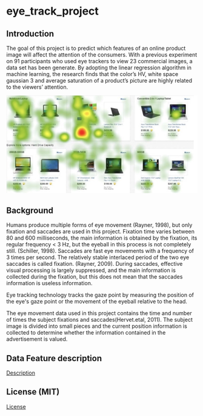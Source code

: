 # eye_track_project

## Introduction

The goal of this project is to predict which features of an online product image will affect the attention of the consumers. With a previous experiment on 91 participants who used eye trackers to view 23 commercial images, a data set has been generate. By adopting the linear regression algorithm in machine learning, the research finds that the color’s HV, white space gaussian 3 and average saturation of a product’s picture are highly related to the viewers’ attention.


![image](https://github.com/Wiiliam0611/eye_track_project/blob/master/6911540901874_.pic.jpg)

## Background

Humans produce multiple forms of eye movement (Rayner, 1998), but only fixation and saccades are used in this project. Fixation time varies between 80 and 600 milliseconds, the main information is obtained by the fixation, its regular frequency < 3 Hz, but the eyeball in this process is not completely still. (Schiller, 1998). Saccades are fast eye movements with a frequency of 3 times per second. The relatively stable interlaced period of the two eye saccades is called fixation. (Rayner, 2009). During saccades, effective visual processing is largely suppressed, and the main information is collected during the fixation, but this does not mean that the saccades information is useless information.

Eye tracking technology tracks the gaze point by measuring the position of the eye's gaze point or the movement of the eyeball relative to the head. 

The eye movement data used in this project contains the time and number of times the subject fixations and saccades(Hervet.etal, 2011). The subject image is divided into small pieces and the current position information is collected to determine whether the information contained in the advertisement is valued.


## Data Feature description

[Description](https://github.com/Wiiliam0611/eye_track_project/blob/master/Intro%20of%20Varible.docx)

## License (MIT)
[License](https://github.com/Wiiliam0611/eye_track_project/blob/master/LICENSE)

